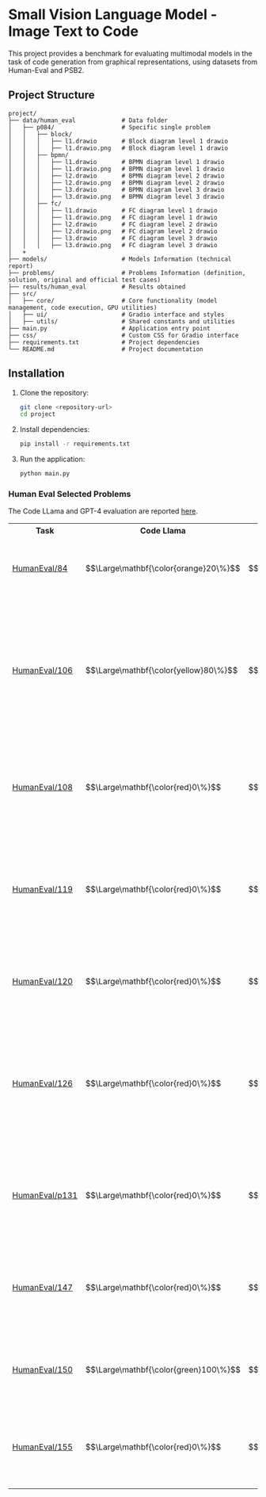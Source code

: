 # Small Vision Language Model - Image Text to Code

This project provides a benchmark for evaluating multimodal models in the task of code generation from graphical representations, using datasets from Human-Eval and PSB2.

## Project Structure
```
project/
├── data/human_eval				# Data folder
│   ├── p084/               	# Specific single problem
│	│   ├── block/
│	│	│   ├── l1.drawio  		# Block diagram level 1 drawio
│	│	│   ├── l1.drawio.png  	# Block diagram level 1 drawio
│	│   ├── bpmn/
│	│	│   ├── l1.drawio  		# BPMN diagram level 1 drawio
│	│	│   ├── l1.drawio.png  	# BPMN diagram level 1 drawio
│	│	│   ├── l2.drawio  		# BPMN diagram level 2 drawio
│	│	│   ├── l2.drawio.png  	# BPMN diagram level 2 drawio
│	│	│   ├── l3.drawio  		# BPMN diagram level 3 drawio
│	│	│   ├── l3.drawio.png  	# BPMN diagram level 3 drawio
│	│   ├── fc/
│	│	│   ├── l1.drawio  		# FC diagram level 1 drawio
│	│	│   ├── l1.drawio.png  	# FC diagram level 1 drawio
│	│	│   ├── l2.drawio  		# FC diagram level 2 drawio
│	│	│   ├── l2.drawio.png  	# FC diagram level 2 drawio
│	│	│   ├── l3.drawio  		# FC diagram level 3 drawio
│	│	│   ├── l3.drawio.png  	# FC diagram level 3 drawio
│ 	+
├── models/						# Models Information (technical report)
├── problems/					# Problems Information (definition, solution, original and official test cases)
├── results/human_eval			# Results obtained
├── src/
│   ├── core/               	# Core functionality (model management, code execution, GPU utilities)
│   ├── ui/                 	# Gradio interface and styles
│   ├── utils/              	# Shared constants and utilities
├── main.py                 	# Application entry point
├── css/                    	# Custom CSS for Gradio interface
├── requirements.txt        	# Project dependencies
└── README.md               	# Project documentation
```

## Installation
1. Clone the repository:
   ```bash
   git clone <repository-url>
   cd project
   ```
2. Install dependencies:
   ```bash
   pip install -r requirements.txt
   ```
3. Run the application:
   ```bash
   python main.py
   ```


### Human Eval Selected Problems

The Code LLama and GPT-4 evaluation are reported [here](https://github.com/jamesmurdza/humaneval-results/tree/main).

<table>
	<tr>
		<th>Task</th>
		<th width="100">Code Llama</th>
		<th width="100">GPT-4</th>
		<th>Description</th>
		<th>Flowcharts</th>
		<th>BPMN</th>
		<th>Block</th>
		<th>Others</th>
	</tr>
	<tr>
		<td><a href="./data/human eval/problems/p084/p084.md">HumanEval/84</a></td>
		<td>$$\Large\mathbf{\color{orange}20\%}$$</td>
		<td>$$\Large\mathbf{\color{red}0\%}$$</td>
		<td>Return the total sum of the digits of a positive integer in binary form.</td>
		<td><a href="data/human eval/p084/diagrams/fc">Flowcharts</a></td>
		<td><a href="data/human eval/p084/diagrams/bpmn">BPMN</a></td>
		<td><a href="data/human eval/p084/diagrams/block">Block</a></td>
	</tr>
	<tr>
		<td><a href="./data/human eval/problems/p106/p106.md">HumanEval/106</a></td>
		<td>$$\Large\mathbf{\color{yellow}80\%}$$</td>
		<td>$$\Large\mathbf{\color{orange}30\%}$$</td>
		<td>Calculate and return a list of size n, where each element at index i is the factorial of i if i is even, or the sum of numbers from 1 to i otherwise.</td>
		<td><a href="data/human eval/p106/diagrams/fc">Flowcharts</a></td>
		<td><a href="data/human eval/p106/diagrams/bpmn">BPMN</a></td>
		<td><a href="data/human eval/p106/diagrams/block">Block</a></td>
		<td>N/A</td>
	</tr>
	<tr>
		<td><a href="./data/human eval/problems/p108/p108.md">HumanEval/108</a></td>
		<td>$$\Large\mathbf{\color{red}0\%}$$</td>
		<td>$$\Large\mathbf{\color{orange}10\%}$$</td>
		<td>Count the number of elements in the array that have a sum of digits greater than 0.</td>
		<td><a href="data/human eval/p108/diagrams/fc">Flowcharts</a></td>
		<td><a href="data/human eval/p108/diagrams/bpmn">BPMN</a></td>
		<td><a href="data/human eval/p108/diagrams/block">Block</a></td>
	</tr>
	<tr>
		<td><a href="./data/human eval/problems/p119/p119.md">HumanEval/119</a></td>
		<td>$$\Large\mathbf{\color{red}0\%}$$</td>
		<td>$$\Large\mathbf{\color{orange}40\%}$$</td>
		<td>Check if it is possible to concatenate two strings of parentheses in some order to create a balanced string.</td>
		<td><a href="data/human eval/p119/diagrams/fc">Flowcharts</a></td>
		<td><a href="data/human eval/p119/diagrams/bpmn">BPMN</a></td>
		<td><a href="data/human eval/p119/diagrams/p119/block">Block</a></td>
		<td>N/A</td>
	</tr>
	<tr>
		<td><a href="./data/human eval/problems/p120/p120.md">HumanEval/120</a></td>
		<td>$$\Large\mathbf{\color{red}0\%}$$</td>
		<td>$$\Large\mathbf{\color{red}0\%}$$</td>
		<td>Return a sorted list of the maximum k numbers in the given array.</td>
		<td><a href="data/human eval/p120/diagrams/fc">Flowcharts</a></td>
		<td><a href="data/human eval/p120/diagrams/bpmn">BPMN</a></td>
		<td><a href="data/human eval/p120/diagrams/block">Block</a></td>
		<td>N/A</td>
	</tr>
	<tr>
		<td><a href="./data/human eval/problems/p126/p126.md">HumanEval/126</a></td>
		<td>$$\Large\mathbf{\color{red}0\%}$$</td>
		<td>$$\Large\mathbf{\color{yellow}50\%}$$</td>
		<td>Check if a given list of numbers is sorted in ascending order and does not contain more than one duplicate of the same number.</td>
		<td><a href="data/human eval/p126/diagrams/fc">Flowcharts</a></td>
		<td><a href="data/human eval/p126/diagrams/bpmn">BPMN</a></td>
		<td><a href="data/human eval/p126/diagrams/block">Block</a></td>
		<td>N/A</td>
	</tr>
	<tr>
		<td><a href="./data/human eval/problems/p131/p131.md">HumanEval/p131</a></td>
		<td>$$\Large\mathbf{\color{red}0\%}$$</td>
		<td>$$\Large\mathbf{\color{green}100\%}$$</td>
		<td>Return the product of the odd digits in a given positive integer, or 0 if all digits are even.</td>
		<td><a href="data/human eval/p131/diagrams/fc">Flowcharts</a></td>
		<td><a href="data/human eval/p131/diagrams/bpmn">BPMN</a></td>
		<td><a href="data/human eval/p131/diagrams/block">Block</a></td>
		<td>N/A</td>
	</tr>
	<tr>
		<td><a href="./data/human eval/problems/p147/p147.md">HumanEval/147</a></td>
		<td>$$\Large\mathbf{\color{red}0\%}$$</td>
		<td>$$\Large\mathbf{\color{red}0\%}$$</td>
		<td>Calculate the number of triples in an array where the sum of the elements is a multiple of 3.</td>
		<td><a href="data/human eval/p147/diagrams/fc">Flowcharts</a></td>
		<td><a href="data/human eval/p147/diagrams/bpmn">BPMN</a></td>
		<td><a href="data/human eval/p147/diagrams/block">Block</a></td>
		<td>N/A</td>
	</tr>
	<tr>
		<td><a href="./data/human eval/problems/p150/p150.md">HumanEval/150</a></td>
		<td>$$\Large\mathbf{\color{green}100\%}$$</td>
		<td>$$\Large\mathbf{\color{green}100\%}$$</td>
		<td>Return the value of x if n is a prime number and return the value of y otherwise.</td>
		<td><a href="data/human eval/p150/diagrams/fc">Flowcharts</a></td>
		<td><a href="data/human eval/p150/diagrams/bpmn">BPMN</a></td>
		<td><a href="data/human eval/p150/diagrams/block">Block</a></td>
	</tr>
	<tr>
		<td><a href="./data/human eval/problems/p155/p155.md">HumanEval/155</a></td>
		<td>$$\Large\mathbf{\color{red}0\%}$$</td>
		<td>$$\Large\mathbf{\color{red}0\%}$$</td>
		<td>Return a tuple containing the count of even and odd digits in the given integer.</td>
		<td><a href="data/human eval/p155/diagrams/fc">Flowcharts</a></td>
		<td><a href="data/human eval/p155/diagrams/bpmn">BPMN</a></td>
		<td><a href="data/human eval/p155/diagrams/block">Block</a></td>
	</tr>
</table>